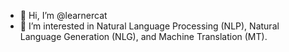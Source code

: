 - 👋 Hi, I’m @learnercat
- 👀 I’m interested in Natural Language Processing (NLP), Natural Language Generation (NLG), and Machine Translation (MT).


<!---
learnercat/learnercat is a ✨ special ✨ repository because its `README.md` (this file) appears on your GitHub profile.
You can click the Preview link to take a look at your changes.
--->
